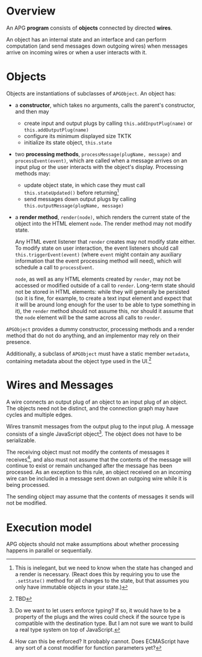 # Overview

An APG **program** consists of **objects** connected by directed **wires**.

An object has an internal state and an interface and can perform computation (and send messages down outgoing wires) when messages arrive on incoming wires or when a user interacts with it.

# Objects

Objects are instantiations of subclasses of `APGObject`. An object has:

- a **constructor**, which takes no arguments, calls the parent's constructor, and then may
	- create input and output plugs by calling `this.addInputPlug(name)` or `this.addOutputPlug(name)`
	- configure its minimum displayed size TKTK
	- initialize its state object, `this.state`

- two **processing methods**, `processMessage(plugName, message)` and `processEvent(event)`, which are called when a message arrives on an input plug or the user interacts with the object's display. Processing methods may:
	- update object state, in which case they must call `this.stateUpdated()` before returning[^obj-state-updated]
	- send messages down output plugs by calling `this.outputMessage(plugName, message)`

- a **render method**, `render(node)`, which renders the current state of the object into the HTML element `node`. The render method may not modify state.

	Any HTML event listener that `render` creates may not modify state either. To modify state on user interaction, the event listeners should call `this.triggerEvent(event)` (where `event` might contain any auxiliary information that the event processing method will need), which will schedule a call to `processEvent`.

	`node`, as well as any HTML elements created by `render`, may not be accessed or modified outside of a call to `render`. Long-term state should not be stored in HTML elements: while they will generally be persisted (so it is fine, for example, to create a text input element and expect that it will be around long enough for the user to be able to type something in it), the `render` method should not assume this, nor should it assume that the `node` element will be the same across all calls to `render`.

`APGObject` provides a dummy constructor, processing methods and a render method that do not do anything, and an implementor may rely on their presence.

Additionally, a subclass of `APGObject` must have a static member `metadata`, containing metadata about the object type used in the UI.[^obj-metadata]

[^obj-state-updated]: This is inelegant, but we need to know when the state has changed and a render is necessary. (React does this by requiring you to use the `.setState()` method for all changes to the state, but that assumes you only have immutable objects in your state.)
[^obj-metadata]: TBD

# Wires and Messages

A wire connects an output plug of an object to an input plug of an object. The objects need not be distinct, and the connection graph may have cycles and multiple edges.

Wires transmit messages from the output plug to the input plug. A message consists of a single JavaScript object[^msg-typing]. The object does not have to be serializable.

The receiving object must not modify the contents of messages it receives[^msg-immutable], and also must not assume that the contents of the message will continue to exist or remain unchanged after the message has been processed. As an exception to this rule, an object received on an incoming wire can be included in a message sent down an outgoing wire while it is being processed.

The sending object may assume that the contents of messages it sends will not be modified.

[^msg-immutable]: How can this be enforced? It probably cannot. Does ECMAScript have any sort of a const modifier for function parameters yet?
[^msg-typing]: Do we want to let users enforce typing? If so, it would have to be a property of the plugs and the wires could check if the source type is compatible with the destination type. But I am not sure we want to build a real type system on top of JavaScript.

# Execution model

APG objects should not make assumptions about whether processing happens in parallel or sequentially.
